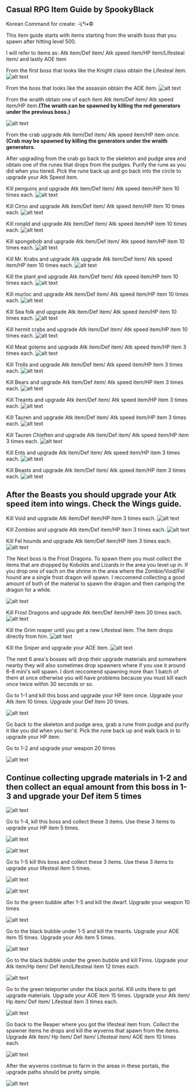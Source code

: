 ## Casual RPG Item Guide by SpookyBlack

Korean Command for create: -ì¡°í•©

This item guide starts with items starting from the wraith boss that you spawn after hitting level 500.

I will refer to items as: Atk item/Def item/ Atk speed item/HP item/Lifesteal item/ and lastly AOE item

From the first boss that looks like the Knight class obtain the Lifesteal item.
![alt text](https://i.gyazo.com/feb66dd930e13821206a2b83ad465d93.png)

From the boss that looks like the assassin obtain the AOE item.
![alt text](https://i.gyazo.com/84bfabcf8eed4b05adb54a65494e0135.png)

From the wraith obtain one of each item Atk item/Def item/ Atk speed item/HP item.**(The wraith can be spawned by killing the red generators under the previous boss.)**

![alt text](https://i.gyazo.com/af288e094669bedcc12c6e58f1ae8867.png)

From the crab upgrade Atk item/Def item/ Atk speed item/HP item once.**(Crab may be spawned by killing the generators under the wraith generators.**

After upgrading from the crab go back to the skeleton and pudge area and obtain one of the runes that drops from the pudges. Purify the rune as you did when you tiered. Pick the rune back up and go back into the circle to upgrade your Atk Speed item.

Kill penguins and upgrade Atk item/Def item/ Atk speed item/HP item 10 times each.
![alt text](https://i.gyazo.com/bf3b3427fe13dfef228c779377dc8340.png)

Kill Cirno and upgrade Atk item/Def item/ Atk speed item/HP item 10 times each.
![alt text](https://i.gyazo.com/ecc7d5e297450b7af1e61719f5f50f31.png)

Kill ronald and upgrade Atk item/Def item/ Atk speed item/HP item 10 times each.
![alt text](https://i.gyazo.com/8102bac7f989aa2c35767b44ea11ef8b.png)

Kill spongebob and upgrade Atk item/Def item/ Atk speed item/HP item 10 times each.
![alt text](https://i.gyazo.com/fec70d8d36ff8176ead85f08194c4908.png)

Kill Mr. Krabs and upgrade Atk upgrade Atk item/Def item/ Atk speed item/HP item 10 times each.
![alt text](https://i.gyazo.com/b8d503546631410f1428605aabf38726.png)

Kill the plant and upgrade Atk item/Def item/ Atk speed item/HP item 10 times each.
![alt text](https://i.gyazo.com/fb5fd16a3355092bff79acc3f2a1cc86.png)

Kill murloc and upgrade Atk item/Def item/ Atk speed item/HP item 10 times each.
![alt text](https://i.gyazo.com/8fb7757792b69380b50acfc25c430f4f.png)

Kill Sea folk and upgrade Atk item/Def item/ Atk speed item/HP item 10 times each.
![alt text](https://i.gyazo.com/14547806af7ebbe4ffd7d90b047d2810.png)

Kill hermit crabs and upgrade Atk item/Def item/ Atk speed item/HP item 10 times each.
![alt text](https://i.gyazo.com/c148ee31eefdee879fe386fa6fd94699.png)

Kill Meat golems and upgrade Atk item/Def item/ Atk speed item/HP item 3 times each.
![alt text](https://i.gyazo.com/6615e159fcb17572ddbfc8b043f46436.png)

Kill Trolls and upgrade Atk item/Def item/ Atk speed item/HP item 3 times each.
![alt text](https://i.gyazo.com/5af9b3614236c28d5287ebb81d4d2691.png)

Kill Bears and upgrade Atk item/Def item/ Atk speed item/HP item 3 times each.
![alt text](https://i.gyazo.com/b44e9438c276685512aa6c2905e3fd15.png)

Kill Treants and upgrade Atk item/Def item/ Atk speed item/HP item 3 times each.
![alt text](https://i.gyazo.com/0dbf4f66eb0a25e259adfe3c5b692644.png)

Kill Tauren and upgrade Atk item/Def item/ Atk speed item/HP item 3 times each.
![alt text](https://i.gyazo.com/9d7b387f8b1b277a937b4cce9f03c784.png)

Kill Tauren Chieften and upgrade Atk item/Def item/ Atk speed item/HP item 3 times each.
![alt text](https://i.gyazo.com/194648bbdd5bad8d2dcb60e5dd721dd1.jpg)

Kill Ents and upgrade Atk item/Def item/ Atk speed item/HP item 3 times each.
![alt text](https://i.gyazo.com/673c69809f543eb72119469baffffcd6.png)

Kill Beasts and upgrade Atk item/Def item/ Atk speed item/HP item 3 times each.
![alt text](https://i.gyazo.com/4b11a740d8c1b2b14ee1dabdccb1e796.jpg)

## After the Beasts you should upgrade your Atk speed item into wings. Check the Wings guide.

Kill Void and upgrade Atk item/Def item/HP item 3 times each.
![alt text](https://i.gyazo.com/72b884beca1af59d1c17fe4c5032868b.png)

Kill Zombies and upgrade Atk item/Def item/HP item 3 times each.
![alt text](https://i.gyazo.com/28b22ca3db7bbb5f6bd817022918fe0c.jpg)

Kill Fel hounds and upgrade Atk item/Def item/HP item 3 times each.
![alt text](https://i.gyazo.com/c0a53cd87764d21a6e6bfc689bb25216.png)

The Next boss is the Frost Dragons. To spawn them you must collect the items that are dropped by Kobolds and Lizards in the area you level up in. If you drop one of each on the shrine in the area where the Zombie/Void/Fel hound are a single frost dragon will spawn. I reccomend collecting a good amount of both of the material to spawn the dragon and then camping the dragon for a while.

![alt text](https://i.gyazo.com/d7688361eedf17f9eeb01f10e22d9752.png)

Kill Frost Dragons and upgrade Atk item/Def item/HP item 20 times each.
![alt text](https://i.gyazo.com/c8aae7d1778d2eec8d7e8aa841a13f96.jpg)

Kill the Grim reaper until you get a new Lifesteal item. The item drops directly from him.
![alt text](https://i.gyazo.com/f05f7cb802f9ba339954eb1a53ab3d0a.jpg)

Kill the Sniper and upgrade your AOE item.
![alt text](https://i.gyazo.com/4c805d9deb57086dc8a0f70074e2ec56.png)

The next 6 area's bosses will drop their upgrade materials and somewhere nearby they will also sometimes drop spawners where if you use it around 6-8 mini's will spawn. I dont reccomend spawning more than 1 batch of them at once otherwise you will have problems because you must kill each once twice within 30 seconds or so.

Go to 1-1 and kill this boss and upgrade your HP item once. Upgrade your Atk item 10 times. Upgrade your Def Item 20 times.

![alt text](https://i.gyazo.com/7b96d93e346cdbd6e0b4b37f7b27d8bc.png)

Go back to the skeleton and pudge area, grab a rune from pudge and purify it like you did when you tier'd. Pick the rune back up and walk back in to upgrade your HP item.

Go to 1-2 and upgrade your weapon 20 times

![alt text](https://i.gyazo.com/cc4877cbf6e2dc78e8a36edda53a7b6b.jpg)

## Continue collecting upgrade materials in 1-2 and then collect an equal amount from this boss in 1-3 and upgrade your Def item 5 times

![alt text](https://i.gyazo.com/57686f5722acc845abd6f6c4fd825dc3.jpg)

Go to 1-4, kill this boss and collect these 3 items. Use these 3 items to upgrade your HP item 5 times.

![alt text](https://i.gyazo.com/f3e1fd7efb1a9b646ec7147ea2633f67.png)

![alt text](https://i.gyazo.com/d3006c41199f0c2f7e8c436a3fa0f13d.png)

Go to 1-5 kill this boss and collect these 3 items. Use these 3 items to upgrade your lifesteal item 5 times.

![alt text](https://i.gyazo.com/ea4bea00a96d347ba22275d4f74220e7.jpg)

![alt text](https://i.gyazo.com/4517436297ef381fa3835551c95ac0cd.png)

Go to the green bubble after 1-5 and kill the dwarf. Upgrade your weapon 10 times

![alt text](https://i.gyazo.com/7fd5bdffc9a164ff6e49df4364b2d80b.png)

Go to the black bubble under 1-5 and kill the treants. Upgrade your AOE item 15 times. Upgrade your Atk item 5 times.

![alt text](https://i.gyazo.com/cb1ae746b587c82ea165e0349fb3af82.jpg)

Go to the black bubble under the green bubble and kill Finns. Upgrade your Atk item/Hp item/ Def item/Lifesteal item 12 times each.

![alt text](https://i.gyazo.com/e27963e070a12476fb9e451a9bfbd9a5.jpg)

Go to the green teleporter under the black portal. Kill units there to get upgrade materials. Upgrade your AOE item 15 times. Upgrade your Atk item/ Hp item/ Def item/ Lifesteal item 3 times each.

![alt text](https://i.gyazo.com/37a27b272bc325e531d4d25ab90c49b6.jpg)

Go back to the Reaper where you got the lifesteal item from. Collect the spawner items he drops and kill the wyverns that spawn from the items. Upgrade Atk item/ Hp item/ Def item/ Lifesteal item/ AOE item 10 times each.

![alt text](https://i.gyazo.com/ba842e7d6ff7e2210274c0da5ca854fe.jpg)

After the wyverns continue to farm in the areas in these portals, the upgrade paths should be pretty simple.

![alt text](https://i.gyazo.com/554fba755f790cfab56adfd40686203a.jpg)





